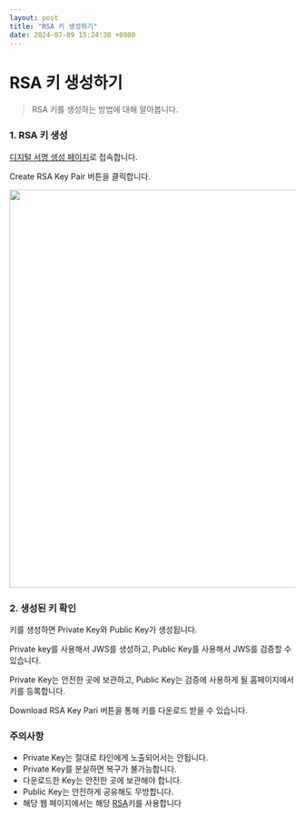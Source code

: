 ```yaml
---
layout: post
title: "RSA 키 생성하기"
date: 2024-07-09 15:24:38 +0900
---
```


# RSA 키 생성하기

> RSA 키를 생성하는 방법에 대해 알아봅니다.

### 1. RSA 키 생성

[디지털 서명 생성 페이지](/Digital-Signature-Certification-Generator/rsa-key-gen)로 접속합니다.

Create RSA Key Pair 버튼을 클릭합니다.

<p>
    <img src="/Digital-Signature-Certification-Generator/assets/images/rsa_key_gen_example.png" width="700">
</p>

### 2. 생성된 키 확인

키를 생성하면 Private Key와 Public Key가 생성됩니다.

Private key를 사용해서 JWS를 생성하고, Public Key를 사용해서 JWS를 검증할 수 있습니다.

Private Key는 안전한 곳에 보관하고, Public Key는 검증에 사용하게 될 홈페이지에서 키를 등록합니다.

Download RSA Key Pari 버튼을 통해 키를 다운로드 받을 수 있습니다.

### 주의사항

- Private Key는 절대로 타인에게 노출되어서는 안됩니다.
- Private Key를 분실하면 복구가 불가능합니다.
- 다운로드한 Key는 안전한 곳에 보관해야 합니다.
- Public Key는 안전하게 공유해도 무방합니다.
- 해당 웹 페이지에서는 해당 [RSA](/Digital-Signature-Certification-Generator/assets/example_rsa.txt)키를 사용합니다
